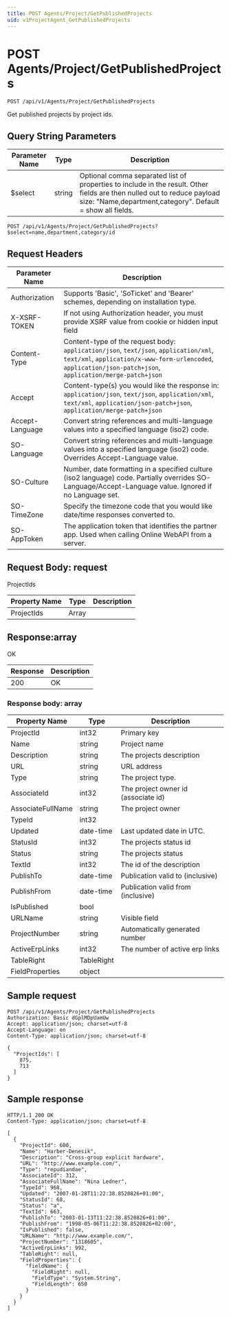 ```yaml
---
title: POST Agents/Project/GetPublishedProjects
uid: v1ProjectAgent_GetPublishedProjects
---
```


# POST Agents/Project/GetPublishedProjects

```http
POST /api/v1/Agents/Project/GetPublishedProjects
```

Get published projects by project ids.







## Query String Parameters

| Parameter Name | Type |  Description |
|----------------|------|--------------|
| $select | string |  Optional comma separated list of properties to include in the result. Other fields are then nulled out to reduce payload size: "Name,department,category". Default = show all fields. |

```http
POST /api/v1/Agents/Project/GetPublishedProjects?$select=name,department,category/id
```


## Request Headers

| Parameter Name | Description |
|----------------|-------------|
| Authorization  | Supports 'Basic', 'SoTicket' and 'Bearer' schemes, depending on installation type. |
| X-XSRF-TOKEN   | If not using Authorization header, you must provide XSRF value from cookie or hidden input field |
| Content-Type | Content-type of the request body: `application/json`, `text/json`, `application/xml`, `text/xml`, `application/x-www-form-urlencoded`, `application/json-patch+json`, `application/merge-patch+json` |
| Accept         | Content-type(s) you would like the response in: `application/json`, `text/json`, `application/xml`, `text/xml`, `application/json-patch+json`, `application/merge-patch+json` |
| Accept-Language | Convert string references and multi-language values into a specified language (iso2) code. |
| SO-Language | Convert string references and multi-language values into a specified language (iso2) code. Overrides Accept-Language value. |
| SO-Culture | Number, date formatting in a specified culture (iso2 language) code. Partially overrides SO-Language/Accept-Language value. Ignored if no Language set. |
| SO-TimeZone | Specify the timezone code that you would like date/time responses converted to. |
| SO-AppToken | The application token that identifies the partner app. Used when calling Online WebAPI from a server. |

## Request Body: request 

ProjectIds 

| Property Name | Type |  Description |
|----------------|------|--------------|
| ProjectIds | Array |  |

## Response:array

OK

| Response | Description |
|----------------|-------------|
| 200 | OK |

### Response body: array

| Property Name | Type |  Description |
|----------------|------|--------------|
| ProjectId | int32 | Primary key |
| Name | string | Project name |
| Description | string | The projects description |
| URL | string | URL address |
| Type | string | The project type. |
| AssociateId | int32 | The project owner id (associate id) |
| AssociateFullName | string | The project owner |
| TypeId | int32 |  |
| Updated | date-time | Last updated date  in UTC. |
| StatusId | int32 | The projects status id |
| Status | string | The projects status |
| TextId | int32 | The id of the description |
| PublishTo | date-time | Publication valid to (inclusive) |
| PublishFrom | date-time | Publication valid from (inclusive) |
| IsPublished | bool |  |
| URLName | string | Visible field |
| ProjectNumber | string | Automatically generated number |
| ActiveErpLinks | int32 | The number of active erp links |
| TableRight | TableRight |  |
| FieldProperties | object |  |

## Sample request

```http!
POST /api/v1/Agents/Project/GetPublishedProjects
Authorization: Basic dGplMDpUamUw
Accept: application/json; charset=utf-8
Accept-Language: en
Content-Type: application/json; charset=utf-8

{
  "ProjectIds": [
    875,
    713
  ]
}
```

## Sample response

```http_
HTTP/1.1 200 OK
Content-Type: application/json; charset=utf-8

[
  {
    "ProjectId": 600,
    "Name": "Harber-Denesik",
    "Description": "Cross-group explicit hardware",
    "URL": "http://www.example.com/",
    "Type": "repudiandae",
    "AssociateId": 312,
    "AssociateFullName": "Nina Ledner",
    "TypeId": 968,
    "Updated": "2007-01-28T11:22:38.8520826+01:00",
    "StatusId": 68,
    "Status": "a",
    "TextId": 663,
    "PublishTo": "2003-01-13T11:22:38.8520826+01:00",
    "PublishFrom": "1998-05-06T11:22:38.8520826+02:00",
    "IsPublished": false,
    "URLName": "http://www.example.com/",
    "ProjectNumber": "1318605",
    "ActiveErpLinks": 992,
    "TableRight": null,
    "FieldProperties": {
      "fieldName": {
        "FieldRight": null,
        "FieldType": "System.String",
        "FieldLength": 650
      }
    }
  }
]
```